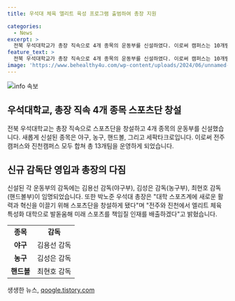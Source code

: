 ```yaml
---
title: 우석대 체육 엘리트 육성 프로그램 출범하여 총장 지원

categories:
  - News
excerpt: >
  전북 우석대학교가 총장 직속으로 4개 종목의 운동부를 신설하였다. 이로써 캠퍼스는 10개팀과 3개팀을 운영하며, 김용선 감독을 야구부 수장으로 영입했다. 김성은, 최현호 감독도 농구부와 핸드볼을 이끌게 되었다. 박노준 우석대 총장은 스포츠단을 창설하여 대학 스포츠계에 활력과 혁신을 불어넣고, 미래 스포츠를 이끌 인재를 배출하겠다고 전했다. (150자)
feature_text: >
  전북 우석대학교가 총장 직속으로 4개 종목의 운동부를 신설하였다. 이로써 캠퍼스는 10개팀과 3개팀을 운영하며, 김용선 감독을 야구부 수장으로 영입했다. 김성은, 최현호 감독도 농구부와 핸드볼을 이끌게 되었다. 박노준 우석대 총장은 스포츠단을 창설하여 대학 스포츠계에 활력과 혁신을 불어넣고, 미래 스포츠를 이끌 인재를 배출하겠다고 전했다. (150자)
image: 'https://www.behealthy4u.com/wp-content/uploads/2024/06/unnamed-file.png'
---
```


<p><img src="https://www.behealthy4u.com/wp-content/uploads/2024/06/unnamed-file.png" alt="info 속보" /></p>

<h2 data-ke-size="size26">우석대학교, 총장 직속 4개 종목 스포츠단 창설</h2>

<p data-ke-size="size16">전북 우석대학교는 총장 직속으로 스포츠단을 창설하고 4개 종목의 운동부를 신설했습니다. 새롭게 신설된 종목은 야구, 농구, 핸드볼, 그리고 세팍타크로입니다. 이로써 전주캠퍼스와 진천캠퍼스 모두 합쳐 총 13개팀을 운영하게 되었습니다.</p>

<h2 data-ke-size="size26">신규 감독단 영입과 총장의 다짐</h2>

<p data-ke-size="size16">신설된 각 운동부의 감독에는 김용선 감독(야구부), 김성은 감독(농구부), 최현호 감독(핸드볼부)이 임명되었습니다. 또한 박노준 우석대 총장은 "대학 스포츠계에 새로운 활력과 혁신을 이끌기 위해 스포츠단을 창설하게 됐다"며 "전주와 진천에서 엘리트 체육 특성화 대학으로 발돋움해 미래 스포츠를 책임질 인재를 배출하겠다"고 밝혔습니다.</p>

<table>
    <tr>
        <td style="text-align: center; height: 17px;"><b>종목</b></td>
        <td style="text-align: center; height: 17px;"><b>감독</b></td>
    </tr>
    <tr>
        <td style="text-align: center; height: 17px;"><b>야구</b></td>
        <td style="text-align: center; height: 17px;">김용선 감독</td>
    </tr>
    <tr>
        <td style="text-align: center; height: 17px;"><b>농구</b></td>
        <td style="text-align: center; height: 17px;">김성은 감독</td>
    </tr>
    <tr>
        <td style="text-align: center; height: 17px;"><b>핸드볼</b></td>
        <td style="text-align: center; height: 17px;">최현호 감독</td>
    </tr>
</table>

<p data-ke-size="size16"></p>
생생한 뉴스, <a href="https://qoogle.tistory.com" rel="dofollow">qoogle.tistory.com</a>



